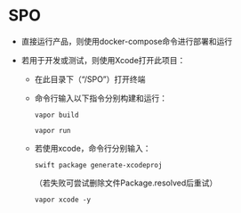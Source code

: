 # SPO

- 直接运行产品，则使用docker-compose命令进行部署和运行

- 若用于开发或测试，则使用Xcode打开此项目：

  - 在此目录下（“/SPO”）打开终端

  - 命令行输入以下指令分别构建和运行：

    `vapor build`

    `vapor run`

  - 若使用xcode，命令行分别输入：
  
    `swift package generate-xcodeproj`
  
    （若失败可尝试删除文件Package.resolved后重试）
  
    `vapor xcode -y`
  
    

